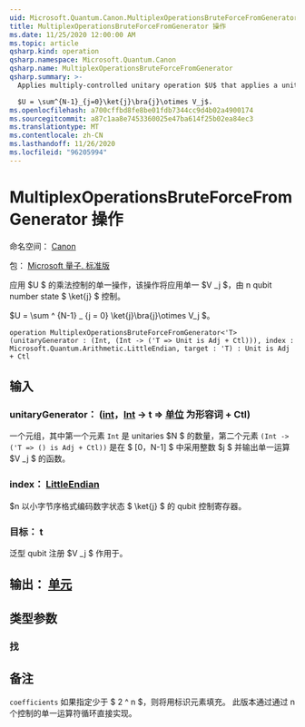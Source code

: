 ```yaml
---
uid: Microsoft.Quantum.Canon.MultiplexOperationsBruteForceFromGenerator
title: MultiplexOperationsBruteForceFromGenerator 操作
ms.date: 11/25/2020 12:00:00 AM
ms.topic: article
qsharp.kind: operation
qsharp.namespace: Microsoft.Quantum.Canon
qsharp.name: MultiplexOperationsBruteForceFromGenerator
qsharp.summary: >-
  Applies multiply-controlled unitary operation $U$ that applies a unitary $V_j$ when controlled by n-qubit number state $\ket{j}$.

  $U = \sum^{N-1}_{j=0}\ket{j}\bra{j}\otimes V_j$.
ms.openlocfilehash: a700cffbd8fe8be01fdb7344cc9d4b02a4900174
ms.sourcegitcommit: a87c1aa8e7453360025e47ba614f25b02ea84ec3
ms.translationtype: MT
ms.contentlocale: zh-CN
ms.lasthandoff: 11/26/2020
ms.locfileid: "96205994"
---
```

# <a name="multiplexoperationsbruteforcefromgenerator-operation"></a>MultiplexOperationsBruteForceFromGenerator 操作

命名空间： [Canon](xref:Microsoft.Quantum.Canon)

包： [Microsoft 量子. 标准版](https://nuget.org/packages/Microsoft.Quantum.Standard)


应用 $U $ 的乘法控制的单一操作，该操作将应用单一 $V _j $，由 n qubit number state $ \ket{j} $ 控制。

$U = \sum ^ {N-1} _ {j = 0} \ket{j}\bra{j}\otimes V_j $。

```qsharp
operation MultiplexOperationsBruteForceFromGenerator<'T> (unitaryGenerator : (Int, (Int -> ('T => Unit is Adj + Ctl))), index : Microsoft.Quantum.Arithmetic.LittleEndian, target : 'T) : Unit is Adj + Ctl
```


## <a name="input"></a>输入

### <a name="unitarygenerator--intint---t--unit--is-adj--ctl"></a>unitaryGenerator： ([int](xref:microsoft.quantum.lang-ref.int)，[Int](xref:microsoft.quantum.lang-ref.int) -> t => [单位](xref:microsoft.quantum.lang-ref.unit)  为形容词 + Ctl) 

一个元组，其中第一个元素 `Int` 是 unitaries $N $ 的数量，第二个元素 `(Int -> ('T => () is Adj + Ctl))` 是在 $ [0，N-1] $ 中采用整数 $j $ 并输出单一运算 $V _j $ 的函数。


### <a name="index--littleendian"></a>index： [LittleEndian](xref:Microsoft.Quantum.Arithmetic.LittleEndian)

$n 以小字节序格式编码数字状态 $ \ket{j} $ 的 qubit 控制寄存器。


### <a name="target--t"></a>目标： t

泛型 qubit 注册 $V _j $ 作用于。



## <a name="output--unit"></a>输出： [单元](xref:microsoft.quantum.lang-ref.unit)



## <a name="type-parameters"></a>类型参数

### <a name="t"></a>找



## <a name="remarks"></a>备注

`coefficients` 如果指定少于 $ 2 ^ n $，则将用标识元素填充。 此版本通过通过 n 个控制的单一运算符循环直接实现。